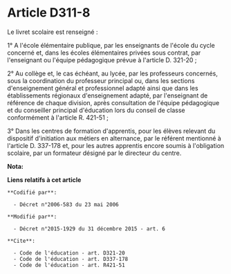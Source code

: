# Article D311-8

Le livret scolaire est renseigné : 

1° A l'école élémentaire publique, par les enseignants de l'école du cycle concerné et, dans les écoles élémentaires privées
sous contrat, par l'enseignant ou l'équipe pédagogique prévue à l'article D. 321-20 ; 

2° Au collège et, le cas échéant, au lycée, par les professeurs concernés, sous la coordination du professeur principal ou,
dans les sections d'enseignement général et professionnel adapté ainsi que dans les établissements régionaux d'enseignement
adapté, par l'enseignant de référence de chaque division, après consultation de l'équipe pédagogique et du conseiller
principal d'éducation lors du conseil de classe conformément à l'article R. 421-51 ; 

3° Dans les centres de formation d'apprentis, pour les élèves relevant du dispositif d'initiation aux métiers en alternance,
par le référent mentionné à l'article D. 337-178 et, pour les autres apprentis encore soumis à l'obligation scolaire, par un
formateur désigné par le directeur du centre.

**Nota:**



**Liens relatifs à cet article**

	**Codifié par**:

	  - Décret n°2006-583 du 23 mai 2006

	**Modifié par**:

	  - Décret n°2015-1929 du 31 décembre 2015 - art. 6

	**Cite**:

	  - Code de l'éducation - art. D321-20
	  - Code de l'éducation - art. D337-178
	  - Code de l'éducation - art. R421-51
